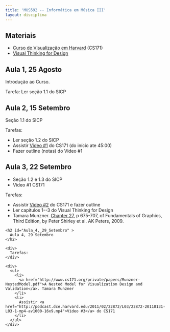 ```yaml
---
title: 'MUS592 -- Informática em Música III'
layout: disciplina
---
```


## Materiais

  * [Curso de Visualização em Harvard](http://cs171.org/) (CS171)
  * [Visual Thinking for Design](http://dl.dropbox.com/u/3598746/Colin%20Ware%20-%20Visual%20Thinking%20for%20Design.pdf)

## Aula 1, 25 Agosto

Introdução ao Curso.

Tarefa: Ler seção 1.1 do SICP

## Aula 2, 15 Setembro

Seção 1.1 do SICP

Tarefas:

  * Ler seção 1.2 do SICP
  * Assistir [Video #1](http://cm.dce.harvard.edu/2011/02/22872/L01/) do CS171 (do início ate 45:00)
  * Fazer outline (notas) do Video #1

## Aula 3, 22 Setembro

<div>
  <ul>
    <li>
      Seção 1.2 e 1.3 do SICP
    </li>
    <li>
      Video #1 CS171
    </li>
  </ul>
  
  <div>
    Tarefas:
  </div>
  
  <div>
    <ul>
      <li>
        Assistir <a href="http://podcast.dce.harvard.edu/2011/02/22872/L02/22872-20110126-L02-1-mp4-av1000-16x9.mp4">Video #2</a> do CS171 e fazer outline
      </li>
      <li>
        Ler capitulos 1--3 do Visual Thinking for Design
      </li>
      <li>
        Tamara Munzner. <a href="http://www.cs171.org/private/papers/Munzner-Vischapter.pdf">Chapter 27</a>, p 675-707, of Fundamentals of Graphics, Third Edition, by Peter Shirley et al. AK Peters, 2009.
      </li>
    </ul>
    
    <h2 id="Aula_4,_29_Setembro" >
      Aula 4, 29 Setembro
    </h2>
    
    <div>
      Tarefas:
    </div>
    
    <div>
      <ul>
        <li>
          <a href="http://www.cs171.org/private/papers/Munzner-NestedModel.pdf">A Nested Model for Visualization Design and Validation</a>. Tamara Munzner
        </li>
        <li>
          Assistir <a href="http://podcast.dce.harvard.edu/2011/02/22872/L03/22872-20110131-L03-1-mp4-av1000-16x9.mp4">Video #3</a> do CS171
        </li>
      </ul>
    </div>
  </div>
</div>